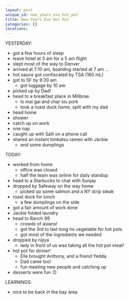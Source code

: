 ```yaml
---
layout: post
unique_id: new_years_eve_hot_pot
title: New Years Eve Hot Pot
categories: []
locations: 
---
```


YESTERDAY:
* got a few hours of sleep
* leave hotel at 3 am for a 5 am flight
* slept most of the way to Denver
* arrived at 7:10 am, boarding started at 7 am ...
* hot sauce got confiscated by TSA (160 mL)
* got to SF by 9:30 am
  * got luggage by 10 am
* picked up by Dad!
* head to a breakfast place in Millbrae
  * lo mai gai and char siu pork
  * took a roast duck home, split with my dad
* head home
* shower
* catch up on work
* one nap
* caught up with Salil on a phone call
* shared an instant tonkatsu ramen with Jackie
  * and some dumplings

TODAY:
* worked from home
  * office was closed
  * half the team was online for daily standup
* head to a Starbucks to chat with Sunjay
* dropped by Safeway on the way home
  * picked up some salmon and a NY strip steak
* roast duck for lunch
  * a few dumplings on the side
* got a fair amount of work done
* Jackie folded laundry
* head to Ranch 99
  * crowds of asians!
  * got the 3rd to last tong ho vegetable for hot pots
  * got most of the ingredients we needed
* dropped by nijiya
  * lady in front of us was taking all the hot pot meat!
* hot pot for dinner!
  * Elle brought Anthony, and a friend Yedda
  * Dad came too!
  * fun meeting new people and catching up
* desserts were fun :D

LEARNINGS:
* nice to be back in the bay area
